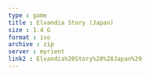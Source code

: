 ```yaml
---
type : game
title : Elvandia Story (Japan)
size : 1.4 G
format : iso
archive : zip
server : myrient
link2 : Elvandia%20Story%20%28Japan%29
---
```

